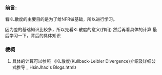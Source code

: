 <!--
 * @Author: Liu Weilong
 * @Date: 2021-07-01 17:27:39
 * @LastEditors: Liu Weilong
 * @LastEditTime: 2021-07-06 11:12:50
 * @Description: 
-->
### 前言:
看KL散度的主要目的是为了给NFR做基础，所以进行学习。

因为差的基础知识比较多，所以先看KL散度的意义(作用)
然后再看具体的计算
最后学习一下，背后的具体知识



### 梗概
1. 具体的计算可以参照   《KL散度(Kullback-Leibler Divergence)介绍及详细公式推导 _ HsinJhao's Blogs.html》